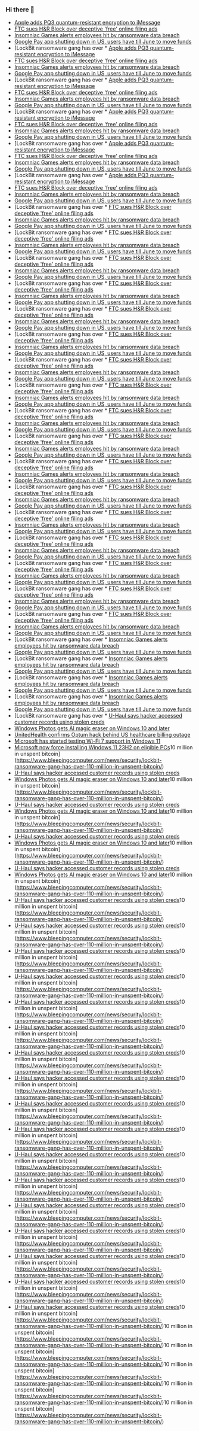 ### Hi there 👋

<!--START_SECTION:feed-->
* [Apple adds PQ3 quantum-resistant encryption to iMessage](https://www.bleepingcomputer.com/news/security/apple-adds-pq3-quantum-resistant-encryption-to-imessage/)
* [FTC sues H&R Block over deceptive 'free' online filing ads](https://www.bleepingcomputer.com/news/technology/ftc-sues-handr-block-over-deceptive-free-online-filing-ads/)
* [Insomniac Games alerts employees hit by ransomware data breach](https://www.bleepingcomputer.com/news/security/insomniac-games-alerts-employees-hit-by-ransomware-data-breach/)
* [Google Pay app shutting down in US, users have till June to move funds](https://www.bleepingcomputer.com/news/software/google-pay-app-shutting-down-in-us-users-have-till-june-to-move-funds/)
* [LockBit ransomware gang has over * [Apple adds PQ3 quantum-resistant encryption to iMessage](https://www.bleepingcomputer.com/news/security/apple-adds-pq3-quantum-resistant-encryption-to-imessage/)
* [FTC sues H&R Block over deceptive 'free' online filing ads](https://www.bleepingcomputer.com/news/technology/ftc-sues-handr-block-over-deceptive-free-online-filing-ads/)
* [Insomniac Games alerts employees hit by ransomware data breach](https://www.bleepingcomputer.com/news/security/insomniac-games-alerts-employees-hit-by-ransomware-data-breach/)
* [Google Pay app shutting down in US, users have till June to move funds](https://www.bleepingcomputer.com/news/software/google-pay-app-shutting-down-in-us-users-have-till-june-to-move-funds/)
* [LockBit ransomware gang has over * [Apple adds PQ3 quantum-resistant encryption to iMessage](https://www.bleepingcomputer.com/news/security/apple-adds-pq3-quantum-resistant-encryption-to-imessage/)
* [FTC sues H&R Block over deceptive 'free' online filing ads](https://www.bleepingcomputer.com/news/technology/ftc-sues-handr-block-over-deceptive-free-online-filing-ads/)
* [Insomniac Games alerts employees hit by ransomware data breach](https://www.bleepingcomputer.com/news/security/insomniac-games-alerts-employees-hit-by-ransomware-data-breach/)
* [Google Pay app shutting down in US, users have till June to move funds](https://www.bleepingcomputer.com/news/software/google-pay-app-shutting-down-in-us-users-have-till-june-to-move-funds/)
* [LockBit ransomware gang has over * [Apple adds PQ3 quantum-resistant encryption to iMessage](https://www.bleepingcomputer.com/news/security/apple-adds-pq3-quantum-resistant-encryption-to-imessage/)
* [FTC sues H&R Block over deceptive 'free' online filing ads](https://www.bleepingcomputer.com/news/technology/ftc-sues-handr-block-over-deceptive-free-online-filing-ads/)
* [Insomniac Games alerts employees hit by ransomware data breach](https://www.bleepingcomputer.com/news/security/insomniac-games-alerts-employees-hit-by-ransomware-data-breach/)
* [Google Pay app shutting down in US, users have till June to move funds](https://www.bleepingcomputer.com/news/software/google-pay-app-shutting-down-in-us-users-have-till-june-to-move-funds/)
* [LockBit ransomware gang has over * [Apple adds PQ3 quantum-resistant encryption to iMessage](https://www.bleepingcomputer.com/news/security/apple-adds-pq3-quantum-resistant-encryption-to-imessage/)
* [FTC sues H&R Block over deceptive 'free' online filing ads](https://www.bleepingcomputer.com/news/technology/ftc-sues-handr-block-over-deceptive-free-online-filing-ads/)
* [Insomniac Games alerts employees hit by ransomware data breach](https://www.bleepingcomputer.com/news/security/insomniac-games-alerts-employees-hit-by-ransomware-data-breach/)
* [Google Pay app shutting down in US, users have till June to move funds](https://www.bleepingcomputer.com/news/software/google-pay-app-shutting-down-in-us-users-have-till-june-to-move-funds/)
* [LockBit ransomware gang has over * [Apple adds PQ3 quantum-resistant encryption to iMessage](https://www.bleepingcomputer.com/news/security/apple-adds-pq3-quantum-resistant-encryption-to-imessage/)
* [FTC sues H&R Block over deceptive 'free' online filing ads](https://www.bleepingcomputer.com/news/technology/ftc-sues-handr-block-over-deceptive-free-online-filing-ads/)
* [Insomniac Games alerts employees hit by ransomware data breach](https://www.bleepingcomputer.com/news/security/insomniac-games-alerts-employees-hit-by-ransomware-data-breach/)
* [Google Pay app shutting down in US, users have till June to move funds](https://www.bleepingcomputer.com/news/software/google-pay-app-shutting-down-in-us-users-have-till-june-to-move-funds/)
* [LockBit ransomware gang has over * [FTC sues H&R Block over deceptive 'free' online filing ads](https://www.bleepingcomputer.com/news/technology/ftc-sues-handr-block-over-deceptive-free-online-filing-ads/)
* [Insomniac Games alerts employees hit by ransomware data breach](https://www.bleepingcomputer.com/news/security/insomniac-games-alerts-employees-hit-by-ransomware-data-breach/)
* [Google Pay app shutting down in US, users have till June to move funds](https://www.bleepingcomputer.com/news/software/google-pay-app-shutting-down-in-us-users-have-till-june-to-move-funds/)
* [LockBit ransomware gang has over * [FTC sues H&R Block over deceptive 'free' online filing ads](https://www.bleepingcomputer.com/news/technology/ftc-sues-handr-block-over-deceptive-free-online-filing-ads/)
* [Insomniac Games alerts employees hit by ransomware data breach](https://www.bleepingcomputer.com/news/security/insomniac-games-alerts-employees-hit-by-ransomware-data-breach/)
* [Google Pay app shutting down in US, users have till June to move funds](https://www.bleepingcomputer.com/news/software/google-pay-app-shutting-down-in-us-users-have-till-june-to-move-funds/)
* [LockBit ransomware gang has over * [FTC sues H&R Block over deceptive 'free' online filing ads](https://www.bleepingcomputer.com/news/technology/ftc-sues-handr-block-over-deceptive-free-online-filing-ads/)
* [Insomniac Games alerts employees hit by ransomware data breach](https://www.bleepingcomputer.com/news/security/insomniac-games-alerts-employees-hit-by-ransomware-data-breach/)
* [Google Pay app shutting down in US, users have till June to move funds](https://www.bleepingcomputer.com/news/software/google-pay-app-shutting-down-in-us-users-have-till-june-to-move-funds/)
* [LockBit ransomware gang has over * [FTC sues H&R Block over deceptive 'free' online filing ads](https://www.bleepingcomputer.com/news/technology/ftc-sues-handr-block-over-deceptive-free-online-filing-ads/)
* [Insomniac Games alerts employees hit by ransomware data breach](https://www.bleepingcomputer.com/news/security/insomniac-games-alerts-employees-hit-by-ransomware-data-breach/)
* [Google Pay app shutting down in US, users have till June to move funds](https://www.bleepingcomputer.com/news/software/google-pay-app-shutting-down-in-us-users-have-till-june-to-move-funds/)
* [LockBit ransomware gang has over * [FTC sues H&R Block over deceptive 'free' online filing ads](https://www.bleepingcomputer.com/news/technology/ftc-sues-handr-block-over-deceptive-free-online-filing-ads/)
* [Insomniac Games alerts employees hit by ransomware data breach](https://www.bleepingcomputer.com/news/security/insomniac-games-alerts-employees-hit-by-ransomware-data-breach/)
* [Google Pay app shutting down in US, users have till June to move funds](https://www.bleepingcomputer.com/news/software/google-pay-app-shutting-down-in-us-users-have-till-june-to-move-funds/)
* [LockBit ransomware gang has over * [FTC sues H&R Block over deceptive 'free' online filing ads](https://www.bleepingcomputer.com/news/technology/ftc-sues-handr-block-over-deceptive-free-online-filing-ads/)
* [Insomniac Games alerts employees hit by ransomware data breach](https://www.bleepingcomputer.com/news/security/insomniac-games-alerts-employees-hit-by-ransomware-data-breach/)
* [Google Pay app shutting down in US, users have till June to move funds](https://www.bleepingcomputer.com/news/software/google-pay-app-shutting-down-in-us-users-have-till-june-to-move-funds/)
* [LockBit ransomware gang has over * [FTC sues H&R Block over deceptive 'free' online filing ads](https://www.bleepingcomputer.com/news/technology/ftc-sues-handr-block-over-deceptive-free-online-filing-ads/)
* [Insomniac Games alerts employees hit by ransomware data breach](https://www.bleepingcomputer.com/news/security/insomniac-games-alerts-employees-hit-by-ransomware-data-breach/)
* [Google Pay app shutting down in US, users have till June to move funds](https://www.bleepingcomputer.com/news/software/google-pay-app-shutting-down-in-us-users-have-till-june-to-move-funds/)
* [LockBit ransomware gang has over * [FTC sues H&R Block over deceptive 'free' online filing ads](https://www.bleepingcomputer.com/news/technology/ftc-sues-handr-block-over-deceptive-free-online-filing-ads/)
* [Insomniac Games alerts employees hit by ransomware data breach](https://www.bleepingcomputer.com/news/security/insomniac-games-alerts-employees-hit-by-ransomware-data-breach/)
* [Google Pay app shutting down in US, users have till June to move funds](https://www.bleepingcomputer.com/news/software/google-pay-app-shutting-down-in-us-users-have-till-june-to-move-funds/)
* [LockBit ransomware gang has over * [FTC sues H&R Block over deceptive 'free' online filing ads](https://www.bleepingcomputer.com/news/technology/ftc-sues-handr-block-over-deceptive-free-online-filing-ads/)
* [Insomniac Games alerts employees hit by ransomware data breach](https://www.bleepingcomputer.com/news/security/insomniac-games-alerts-employees-hit-by-ransomware-data-breach/)
* [Google Pay app shutting down in US, users have till June to move funds](https://www.bleepingcomputer.com/news/software/google-pay-app-shutting-down-in-us-users-have-till-june-to-move-funds/)
* [LockBit ransomware gang has over * [FTC sues H&R Block over deceptive 'free' online filing ads](https://www.bleepingcomputer.com/news/technology/ftc-sues-handr-block-over-deceptive-free-online-filing-ads/)
* [Insomniac Games alerts employees hit by ransomware data breach](https://www.bleepingcomputer.com/news/security/insomniac-games-alerts-employees-hit-by-ransomware-data-breach/)
* [Google Pay app shutting down in US, users have till June to move funds](https://www.bleepingcomputer.com/news/software/google-pay-app-shutting-down-in-us-users-have-till-june-to-move-funds/)
* [LockBit ransomware gang has over * [FTC sues H&R Block over deceptive 'free' online filing ads](https://www.bleepingcomputer.com/news/technology/ftc-sues-handr-block-over-deceptive-free-online-filing-ads/)
* [Insomniac Games alerts employees hit by ransomware data breach](https://www.bleepingcomputer.com/news/security/insomniac-games-alerts-employees-hit-by-ransomware-data-breach/)
* [Google Pay app shutting down in US, users have till June to move funds](https://www.bleepingcomputer.com/news/software/google-pay-app-shutting-down-in-us-users-have-till-june-to-move-funds/)
* [LockBit ransomware gang has over * [FTC sues H&R Block over deceptive 'free' online filing ads](https://www.bleepingcomputer.com/news/technology/ftc-sues-handr-block-over-deceptive-free-online-filing-ads/)
* [Insomniac Games alerts employees hit by ransomware data breach](https://www.bleepingcomputer.com/news/security/insomniac-games-alerts-employees-hit-by-ransomware-data-breach/)
* [Google Pay app shutting down in US, users have till June to move funds](https://www.bleepingcomputer.com/news/software/google-pay-app-shutting-down-in-us-users-have-till-june-to-move-funds/)
* [LockBit ransomware gang has over * [FTC sues H&R Block over deceptive 'free' online filing ads](https://www.bleepingcomputer.com/news/technology/ftc-sues-handr-block-over-deceptive-free-online-filing-ads/)
* [Insomniac Games alerts employees hit by ransomware data breach](https://www.bleepingcomputer.com/news/security/insomniac-games-alerts-employees-hit-by-ransomware-data-breach/)
* [Google Pay app shutting down in US, users have till June to move funds](https://www.bleepingcomputer.com/news/software/google-pay-app-shutting-down-in-us-users-have-till-june-to-move-funds/)
* [LockBit ransomware gang has over * [FTC sues H&R Block over deceptive 'free' online filing ads](https://www.bleepingcomputer.com/news/technology/ftc-sues-handr-block-over-deceptive-free-online-filing-ads/)
* [Insomniac Games alerts employees hit by ransomware data breach](https://www.bleepingcomputer.com/news/security/insomniac-games-alerts-employees-hit-by-ransomware-data-breach/)
* [Google Pay app shutting down in US, users have till June to move funds](https://www.bleepingcomputer.com/news/software/google-pay-app-shutting-down-in-us-users-have-till-june-to-move-funds/)
* [LockBit ransomware gang has over * [FTC sues H&R Block over deceptive 'free' online filing ads](https://www.bleepingcomputer.com/news/technology/ftc-sues-handr-block-over-deceptive-free-online-filing-ads/)
* [Insomniac Games alerts employees hit by ransomware data breach](https://www.bleepingcomputer.com/news/security/insomniac-games-alerts-employees-hit-by-ransomware-data-breach/)
* [Google Pay app shutting down in US, users have till June to move funds](https://www.bleepingcomputer.com/news/software/google-pay-app-shutting-down-in-us-users-have-till-june-to-move-funds/)
* [LockBit ransomware gang has over * [FTC sues H&R Block over deceptive 'free' online filing ads](https://www.bleepingcomputer.com/news/technology/ftc-sues-handr-block-over-deceptive-free-online-filing-ads/)
* [Insomniac Games alerts employees hit by ransomware data breach](https://www.bleepingcomputer.com/news/security/insomniac-games-alerts-employees-hit-by-ransomware-data-breach/)
* [Google Pay app shutting down in US, users have till June to move funds](https://www.bleepingcomputer.com/news/software/google-pay-app-shutting-down-in-us-users-have-till-june-to-move-funds/)
* [LockBit ransomware gang has over * [FTC sues H&R Block over deceptive 'free' online filing ads](https://www.bleepingcomputer.com/news/technology/ftc-sues-handr-block-over-deceptive-free-online-filing-ads/)
* [Insomniac Games alerts employees hit by ransomware data breach](https://www.bleepingcomputer.com/news/security/insomniac-games-alerts-employees-hit-by-ransomware-data-breach/)
* [Google Pay app shutting down in US, users have till June to move funds](https://www.bleepingcomputer.com/news/software/google-pay-app-shutting-down-in-us-users-have-till-june-to-move-funds/)
* [LockBit ransomware gang has over * [Insomniac Games alerts employees hit by ransomware data breach](https://www.bleepingcomputer.com/news/security/insomniac-games-alerts-employees-hit-by-ransomware-data-breach/)
* [Google Pay app shutting down in US, users have till June to move funds](https://www.bleepingcomputer.com/news/software/google-pay-app-shutting-down-in-us-users-have-till-june-to-move-funds/)
* [LockBit ransomware gang has over * [Insomniac Games alerts employees hit by ransomware data breach](https://www.bleepingcomputer.com/news/security/insomniac-games-alerts-employees-hit-by-ransomware-data-breach/)
* [Google Pay app shutting down in US, users have till June to move funds](https://www.bleepingcomputer.com/news/software/google-pay-app-shutting-down-in-us-users-have-till-june-to-move-funds/)
* [LockBit ransomware gang has over * [Insomniac Games alerts employees hit by ransomware data breach](https://www.bleepingcomputer.com/news/security/insomniac-games-alerts-employees-hit-by-ransomware-data-breach/)
* [Google Pay app shutting down in US, users have till June to move funds](https://www.bleepingcomputer.com/news/software/google-pay-app-shutting-down-in-us-users-have-till-june-to-move-funds/)
* [LockBit ransomware gang has over * [Insomniac Games alerts employees hit by ransomware data breach](https://www.bleepingcomputer.com/news/security/insomniac-games-alerts-employees-hit-by-ransomware-data-breach/)
* [Google Pay app shutting down in US, users have till June to move funds](https://www.bleepingcomputer.com/news/software/google-pay-app-shutting-down-in-us-users-have-till-june-to-move-funds/)
* [LockBit ransomware gang has over * [U-Haul says hacker accessed customer records using stolen creds](https://www.bleepingcomputer.com/news/security/u-haul-says-hacker-accessed-customer-records-using-stolen-creds/)
* [Windows Photos gets AI magic eraser on Windows 10 and later](https://www.bleepingcomputer.com/news/microsoft/windows-photos-gets-ai-magic-eraser-on-windows-10-and-later/)
* [UnitedHealth confirms Optum hack behind US healthcare billing outage](https://www.bleepingcomputer.com/news/security/unitedhealth-confirms-optum-hack-behind-us-healthcare-billing-outage/)
* [Microsoft has started testing Wi-Fi 7 support in Windows 11](https://www.bleepingcomputer.com/news/microsoft/microsoft-has-started-testing-wi-fi-7-support-in-windows-11/)
* [Microsoft now force installing Windows 11 23H2 on eligible PCs](https://www.bleepingcomputer.com/news/microsoft/microsoft-now-force-installing-windows-11-23h2-on-eligible-pcs/)10 million in unspent bitcoin](https://www.bleepingcomputer.com/news/security/lockbit-ransomware-gang-has-over-110-million-in-unspent-bitcoin/)
* [U-Haul says hacker accessed customer records using stolen creds](https://www.bleepingcomputer.com/news/security/u-haul-says-hacker-accessed-customer-records-using-stolen-creds/)
* [Windows Photos gets AI magic eraser on Windows 10 and later](https://www.bleepingcomputer.com/news/microsoft/windows-photos-gets-ai-magic-eraser-on-windows-10-and-later/)10 million in unspent bitcoin](https://www.bleepingcomputer.com/news/security/lockbit-ransomware-gang-has-over-110-million-in-unspent-bitcoin/)
* [U-Haul says hacker accessed customer records using stolen creds](https://www.bleepingcomputer.com/news/security/u-haul-says-hacker-accessed-customer-records-using-stolen-creds/)
* [Windows Photos gets AI magic eraser on Windows 10 and later](https://www.bleepingcomputer.com/news/microsoft/windows-photos-gets-ai-magic-eraser-on-windows-10-and-later/)10 million in unspent bitcoin](https://www.bleepingcomputer.com/news/security/lockbit-ransomware-gang-has-over-110-million-in-unspent-bitcoin/)
* [U-Haul says hacker accessed customer records using stolen creds](https://www.bleepingcomputer.com/news/security/u-haul-says-hacker-accessed-customer-records-using-stolen-creds/)
* [Windows Photos gets AI magic eraser on Windows 10 and later](https://www.bleepingcomputer.com/news/microsoft/windows-photos-gets-ai-magic-eraser-on-windows-10-and-later/)10 million in unspent bitcoin](https://www.bleepingcomputer.com/news/security/lockbit-ransomware-gang-has-over-110-million-in-unspent-bitcoin/)
* [U-Haul says hacker accessed customer records using stolen creds](https://www.bleepingcomputer.com/news/security/u-haul-says-hacker-accessed-customer-records-using-stolen-creds/)
* [Windows Photos gets AI magic eraser on Windows 10 and later](https://www.bleepingcomputer.com/news/microsoft/windows-photos-gets-ai-magic-eraser-on-windows-10-and-later/)10 million in unspent bitcoin](https://www.bleepingcomputer.com/news/security/lockbit-ransomware-gang-has-over-110-million-in-unspent-bitcoin/)
* [U-Haul says hacker accessed customer records using stolen creds](https://www.bleepingcomputer.com/news/security/u-haul-says-hacker-accessed-customer-records-using-stolen-creds/)10 million in unspent bitcoin](https://www.bleepingcomputer.com/news/security/lockbit-ransomware-gang-has-over-110-million-in-unspent-bitcoin/)
* [U-Haul says hacker accessed customer records using stolen creds](https://www.bleepingcomputer.com/news/security/u-haul-says-hacker-accessed-customer-records-using-stolen-creds/)10 million in unspent bitcoin](https://www.bleepingcomputer.com/news/security/lockbit-ransomware-gang-has-over-110-million-in-unspent-bitcoin/)
* [U-Haul says hacker accessed customer records using stolen creds](https://www.bleepingcomputer.com/news/security/u-haul-says-hacker-accessed-customer-records-using-stolen-creds/)10 million in unspent bitcoin](https://www.bleepingcomputer.com/news/security/lockbit-ransomware-gang-has-over-110-million-in-unspent-bitcoin/)
* [U-Haul says hacker accessed customer records using stolen creds](https://www.bleepingcomputer.com/news/security/u-haul-says-hacker-accessed-customer-records-using-stolen-creds/)10 million in unspent bitcoin](https://www.bleepingcomputer.com/news/security/lockbit-ransomware-gang-has-over-110-million-in-unspent-bitcoin/)
* [U-Haul says hacker accessed customer records using stolen creds](https://www.bleepingcomputer.com/news/security/u-haul-says-hacker-accessed-customer-records-using-stolen-creds/)10 million in unspent bitcoin](https://www.bleepingcomputer.com/news/security/lockbit-ransomware-gang-has-over-110-million-in-unspent-bitcoin/)
* [U-Haul says hacker accessed customer records using stolen creds](https://www.bleepingcomputer.com/news/security/u-haul-says-hacker-accessed-customer-records-using-stolen-creds/)10 million in unspent bitcoin](https://www.bleepingcomputer.com/news/security/lockbit-ransomware-gang-has-over-110-million-in-unspent-bitcoin/)
* [U-Haul says hacker accessed customer records using stolen creds](https://www.bleepingcomputer.com/news/security/u-haul-says-hacker-accessed-customer-records-using-stolen-creds/)10 million in unspent bitcoin](https://www.bleepingcomputer.com/news/security/lockbit-ransomware-gang-has-over-110-million-in-unspent-bitcoin/)
* [U-Haul says hacker accessed customer records using stolen creds](https://www.bleepingcomputer.com/news/security/u-haul-says-hacker-accessed-customer-records-using-stolen-creds/)10 million in unspent bitcoin](https://www.bleepingcomputer.com/news/security/lockbit-ransomware-gang-has-over-110-million-in-unspent-bitcoin/)
* [U-Haul says hacker accessed customer records using stolen creds](https://www.bleepingcomputer.com/news/security/u-haul-says-hacker-accessed-customer-records-using-stolen-creds/)10 million in unspent bitcoin](https://www.bleepingcomputer.com/news/security/lockbit-ransomware-gang-has-over-110-million-in-unspent-bitcoin/)
* [U-Haul says hacker accessed customer records using stolen creds](https://www.bleepingcomputer.com/news/security/u-haul-says-hacker-accessed-customer-records-using-stolen-creds/)10 million in unspent bitcoin](https://www.bleepingcomputer.com/news/security/lockbit-ransomware-gang-has-over-110-million-in-unspent-bitcoin/)
* [U-Haul says hacker accessed customer records using stolen creds](https://www.bleepingcomputer.com/news/security/u-haul-says-hacker-accessed-customer-records-using-stolen-creds/)10 million in unspent bitcoin](https://www.bleepingcomputer.com/news/security/lockbit-ransomware-gang-has-over-110-million-in-unspent-bitcoin/)
* [U-Haul says hacker accessed customer records using stolen creds](https://www.bleepingcomputer.com/news/security/u-haul-says-hacker-accessed-customer-records-using-stolen-creds/)10 million in unspent bitcoin](https://www.bleepingcomputer.com/news/security/lockbit-ransomware-gang-has-over-110-million-in-unspent-bitcoin/)
* [U-Haul says hacker accessed customer records using stolen creds](https://www.bleepingcomputer.com/news/security/u-haul-says-hacker-accessed-customer-records-using-stolen-creds/)10 million in unspent bitcoin](https://www.bleepingcomputer.com/news/security/lockbit-ransomware-gang-has-over-110-million-in-unspent-bitcoin/)
* [U-Haul says hacker accessed customer records using stolen creds](https://www.bleepingcomputer.com/news/security/u-haul-says-hacker-accessed-customer-records-using-stolen-creds/)10 million in unspent bitcoin](https://www.bleepingcomputer.com/news/security/lockbit-ransomware-gang-has-over-110-million-in-unspent-bitcoin/)
* [U-Haul says hacker accessed customer records using stolen creds](https://www.bleepingcomputer.com/news/security/u-haul-says-hacker-accessed-customer-records-using-stolen-creds/)10 million in unspent bitcoin](https://www.bleepingcomputer.com/news/security/lockbit-ransomware-gang-has-over-110-million-in-unspent-bitcoin/)
* [U-Haul says hacker accessed customer records using stolen creds](https://www.bleepingcomputer.com/news/security/u-haul-says-hacker-accessed-customer-records-using-stolen-creds/)10 million in unspent bitcoin](https://www.bleepingcomputer.com/news/security/lockbit-ransomware-gang-has-over-110-million-in-unspent-bitcoin/)
* [U-Haul says hacker accessed customer records using stolen creds](https://www.bleepingcomputer.com/news/security/u-haul-says-hacker-accessed-customer-records-using-stolen-creds/)10 million in unspent bitcoin](https://www.bleepingcomputer.com/news/security/lockbit-ransomware-gang-has-over-110-million-in-unspent-bitcoin/)10 million in unspent bitcoin](https://www.bleepingcomputer.com/news/security/lockbit-ransomware-gang-has-over-110-million-in-unspent-bitcoin/)10 million in unspent bitcoin](https://www.bleepingcomputer.com/news/security/lockbit-ransomware-gang-has-over-110-million-in-unspent-bitcoin/)10 million in unspent bitcoin](https://www.bleepingcomputer.com/news/security/lockbit-ransomware-gang-has-over-110-million-in-unspent-bitcoin/)10 million in unspent bitcoin](https://www.bleepingcomputer.com/news/security/lockbit-ransomware-gang-has-over-110-million-in-unspent-bitcoin/)10 million in unspent bitcoin](https://www.bleepingcomputer.com/news/security/lockbit-ransomware-gang-has-over-110-million-in-unspent-bitcoin/)
<!--END_SECTION:feed-->

<!--
**frankenk/frankenk** is a ✨ _special_ ✨ repository because its `README.md` (this file) appears on your GitHub profile.

Here are some ideas to get you started:

- 🔭 I’m currently working on ...
- 🌱 I’m currently learning ...
- 👯 I’m looking to collaborate on ...
- 🤔 I’m looking for help with ...
- 💬 Ask me about ...
- 📫 How to reach me: ...
- 😄 Pronouns: ...
- ⚡ Fun fact: ...
-->



